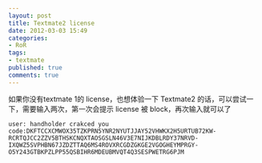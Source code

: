 ```yaml
---
layout: post
title: Textmate2 license
date: 2012-03-03 15:49
categories:
- RoR
tags:
- textmate
published: true
comments: true
---
```

如果你没有textmate 1的 license，也想体验一下 Textmate2 的话，可以尝试一下，需要输入两次，第一次会提示 license 被 block，再次输入就可以了

    user: handholder crakced you
    code:DKFTCCXCMWOX35TZKPRN5YNR2NYUTJJAY52VHWKX2H5URTUB72KW-RCRTQJCC2ZZV5BTHSKCNQXTAOSGSLN46V3E7NIJKDBLRDY37NRVD-IXQWZ5SVPHBN67JZDZTTAQ6MS4ROVXRCGDZGKGE2VGOGHEYMPRGY-O5Y243GTBKPZLPP55QSBIHR6MDEUBMVQT4Q3SESPWETRG6PJM
